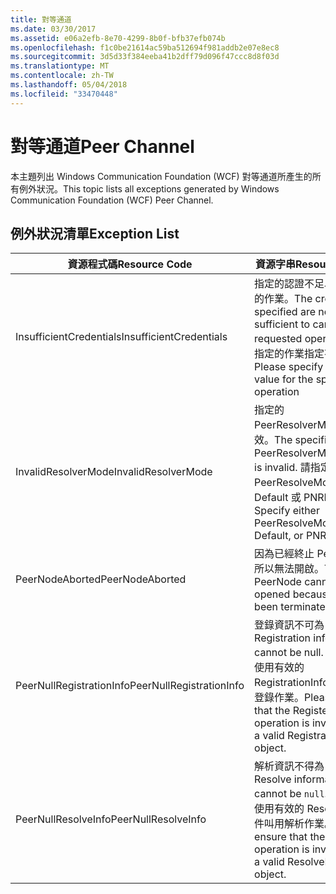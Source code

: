 ```yaml
---
title: 對等通道
ms.date: 03/30/2017
ms.assetid: e06a2efb-8e70-4299-8b0f-bfb37efb074b
ms.openlocfilehash: f1c0be21614ac59ba512694f981addb2e07e8ec8
ms.sourcegitcommit: 3d5d33f384eeba41b2dff79d096f47ccc8d8f03d
ms.translationtype: MT
ms.contentlocale: zh-TW
ms.lasthandoff: 05/04/2018
ms.locfileid: "33470448"
---
```

# <a name="peer-channel"></a><span data-ttu-id="e45cc-102">對等通道</span><span class="sxs-lookup"><span data-stu-id="e45cc-102">Peer Channel</span></span>
<span data-ttu-id="e45cc-103">本主題列出 Windows Communication Foundation (WCF) 對等通道所產生的所有例外狀況。</span><span class="sxs-lookup"><span data-stu-id="e45cc-103">This topic lists all exceptions generated by Windows Communication Foundation (WCF) Peer Channel.</span></span>  
  
## <a name="exception-list"></a><span data-ttu-id="e45cc-104">例外狀況清單</span><span class="sxs-lookup"><span data-stu-id="e45cc-104">Exception List</span></span>  
  
|<span data-ttu-id="e45cc-105">資源程式碼</span><span class="sxs-lookup"><span data-stu-id="e45cc-105">Resource Code</span></span>|<span data-ttu-id="e45cc-106">資源字串</span><span class="sxs-lookup"><span data-stu-id="e45cc-106">Resource String</span></span>|  
|-------------------|---------------------|  
|<span data-ttu-id="e45cc-107">InsufficientCredentials</span><span class="sxs-lookup"><span data-stu-id="e45cc-107">InsufficientCredentials</span></span>|<span data-ttu-id="e45cc-108">指定的認證不足以執行要求的作業。</span><span class="sxs-lookup"><span data-stu-id="e45cc-108">The credentials specified are not sufficient to carry the requested operation.</span></span> <span data-ttu-id="e45cc-109">請對指定的作業指定有效的值。</span><span class="sxs-lookup"><span data-stu-id="e45cc-109">Please specify a valid value for the specified operation</span></span>|  
|<span data-ttu-id="e45cc-110">InvalidResolverMode</span><span class="sxs-lookup"><span data-stu-id="e45cc-110">InvalidResolverMode</span></span>|<span data-ttu-id="e45cc-111">指定的 PeerResolverMode 值無效。</span><span class="sxs-lookup"><span data-stu-id="e45cc-111">The specified PeerResolverMode value is invalid.</span></span> <span data-ttu-id="e45cc-112">請指定 PeerResolveMode.Auto、Default 或 PNRP。</span><span class="sxs-lookup"><span data-stu-id="e45cc-112">Specify either PeerResolveMode.Auto, Default, or PNRP.</span></span>|  
|<span data-ttu-id="e45cc-113">PeerNodeAborted</span><span class="sxs-lookup"><span data-stu-id="e45cc-113">PeerNodeAborted</span></span>|<span data-ttu-id="e45cc-114">因為已經終止 PeerNode，所以無法開啟。</span><span class="sxs-lookup"><span data-stu-id="e45cc-114">The PeerNode cannot be opened because it has been terminated.</span></span>|  
|<span data-ttu-id="e45cc-115">PeerNullRegistrationInfo</span><span class="sxs-lookup"><span data-stu-id="e45cc-115">PeerNullRegistrationInfo</span></span>|<span data-ttu-id="e45cc-116">登錄資訊不可為 null。</span><span class="sxs-lookup"><span data-stu-id="e45cc-116">Registration information cannot be null.</span></span> <span data-ttu-id="e45cc-117">請確定已使用有效的 RegistrationInfo 物件叫用登錄作業。</span><span class="sxs-lookup"><span data-stu-id="e45cc-117">Please ensure that the Register operation is invoked with a valid RegistrationInfo object.</span></span>|  
|<span data-ttu-id="e45cc-118">PeerNullResolveInfo</span><span class="sxs-lookup"><span data-stu-id="e45cc-118">PeerNullResolveInfo</span></span>|<span data-ttu-id="e45cc-119">解析資訊不得為 `null`。</span><span class="sxs-lookup"><span data-stu-id="e45cc-119">Resolve information cannot be `null`.</span></span> <span data-ttu-id="e45cc-120">請確定已使用有效的 ResolveInfo 物件叫用解析作業。</span><span class="sxs-lookup"><span data-stu-id="e45cc-120">Please ensure that the Resolve operation is invoked with a valid ResolveInfo object.</span></span>|
